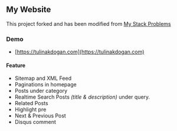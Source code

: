 ## My Website

This project forked and has been modified from [My Stack Problems](https://github.com/agusmakmun/agusmakmun.github.io)

### Demo
* [https://tulinakdogan.com](https://tulinakdogan.com)

#### Feature

* Sitemap and XML Feed
* Paginations in homepage
* Posts under category
* Realtime Search Posts _(title & description)_ under query.
* Related Posts
* Highlight pre
* Next & Previous Post
* Disqus comment

<!--
#### Screenshot

![Screenshot Post Page](https://raw.githubusercontent.com/agusmakmun/agusmakmun.github.io/master/static/img/screenshot-post-page.png  "Screenshot Post Page")
-->
